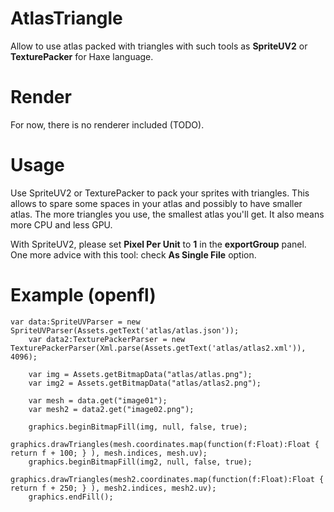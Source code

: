 # AtlasTriangle
Allow to use atlas packed with triangles with such tools as **SpriteUV2** or **TexturePacker** for Haxe language.

# Render
For now, there is no renderer included (TODO).

# Usage
Use SpriteUV2 or TexturePacker to pack your sprites with triangles. This allows to spare some spaces in your atlas and possibly to have smaller atlas.
The more triangles you use, the smallest atlas you'll get. It also means more CPU and less GPU.

With SpriteUV2, please set **Pixel Per Unit** to **1** in the **exportGroup** panel. One more advice with this tool: check **As Single File** option.

# Example (openfl)

    var data:SpriteUVParser = new SpriteUVParser(Assets.getText('atlas/atlas.json'));
		var data2:TexturePackerParser = new TexturePackerParser(Xml.parse(Assets.getText('atlas/atlas2.xml')), 4096);
		
		var img = Assets.getBitmapData("atlas/atlas.png");
		var img2 = Assets.getBitmapData("atlas/atlas2.png");
		
		var mesh = data.get("image01");
		var mesh2 = data2.get("image02.png");
		
		graphics.beginBitmapFill(img, null, false, true);
		graphics.drawTriangles(mesh.coordinates.map(function(f:Float):Float { return f + 100; } ), mesh.indices, mesh.uv);
		graphics.beginBitmapFill(img2, null, false, true);
		graphics.drawTriangles(mesh2.coordinates.map(function(f:Float):Float { return f + 250; } ), mesh2.indices, mesh2.uv);
		graphics.endFill();
